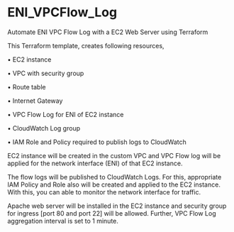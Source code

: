 # ENI_VPCFlow_Log
Automate ENI VPC Flow Log with a EC2 Web Server using Terraform

This Terraform template, creates following resources,

•	EC2 instance

•	VPC with security group

•	Route table

•	Internet Gateway

•	VPC Flow Log for ENI of EC2 instance

•	CloudWatch Log group

•	IAM Role and Policy required to publish logs to CloudWatch

EC2 instance will be created in the custom VPC and VPC Flow log will be applied for the network interface (ENI) of that EC2 instance. 

The flow logs will be published to CloudWatch Logs. For this, appropriate IAM Policy and Role also will be created and applied to the EC2 instance. With this, you can able to monitor the network interface for traffic.

Apache web server will be installed in the EC2 instance and security group for ingress [port 80 and port 22] will be allowed. Further, VPC Flow Log aggregation interval is set to 1 minute.

